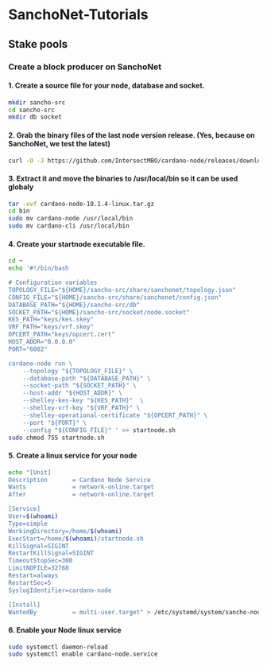 # SanchoNet-Tutorials

## Stake pools

### Create a block producer on SanchoNet

#### 1. Create a source file for your node, database and socket.
```bash
mkdir sancho-src
cd sancho-src
mkdir db socket
```

#### 2. Grab the binary files of the last node version release. (Yes, because on SanchoNet, we test the latest)
```bash
curl -O -J https://github.com/IntersectMBO/cardano-node/releases/download/10.1.4/cardano-node-10.1.4-linux.tar.gz
```

#### 3. Extract it and move the binaries to /usr/local/bin so it can be used globaly
```bash
tar -xvf cardano-node-10.1.4-linux.tar.gz
cd bin
sudo mv cardano-node /usr/local/bin
sudo mv cardano-cli /usr/local/bin
```

#### 4. Create your startnode executable file.
```bash
cd ~
echo '#!/bin/bash

# Configuration variables
TOPOLOGY_FILE="${HOME}/sancho-src/share/sanchonet/topology.json"
CONFIG_FILE="${HOME}/sancho-src/share/sanchonet/config.json"
DATABASE_PATH="${HOME}/sancho-src/db"
SOCKET_PATH="${HOME}/sancho-src/socket/node.socket"
KES_PATH="keys/kes.skey"
VRF_PATH="keys/vrf.skey"
OPCERT_PATH="keys/opcert.cert"
HOST_ADDR="0.0.0.0"
PORT="6002"

cardano-node run \
    --topology "${TOPOLOGY_FILE}" \
    --database-path "${DATABASE_PATH}" \
    --socket-path "${SOCKET_PATH}" \
    --host-addr "${HOST_ADDR}" \
    --shelley-kes-key "${KES_PATH}"  \
    --shelley-vrf-key "${VRF_PATH}" \
    --shelley-operational-certificate "${OPCERT_PATH}" \
    --port "${PORT}" \
    --config "${CONFIG_FILE}" ' >> startnode.sh
sudo chmod 755 startnode.sh
```

#### 5. Create a linux service for your node
```bash
echo "[Unit]
Description       = Cardano Node Service
Wants             = network-online.target
After             = network-online.target

[Service]
User=$(whoami)
Type=simple
WorkingDirectory=/home/$(whoami)
ExecStart=/home/$(whoami)/startnode.sh
KillSignal=SIGINT
RestartKillSignal=SIGINT
TimeoutStopSec=300
LimitNOFILE=32768
Restart=always
RestartSec=5
SyslogIdentifier=cardano-node

[Install]
WantedBy          = multi-user.target" > /etc/systemd/system/sancho-node.service
```
#### 6. Enable your Node linux service
```bash
sudo systemctl daemon-reload
sudo systemctl enable cardano-node.service
```
